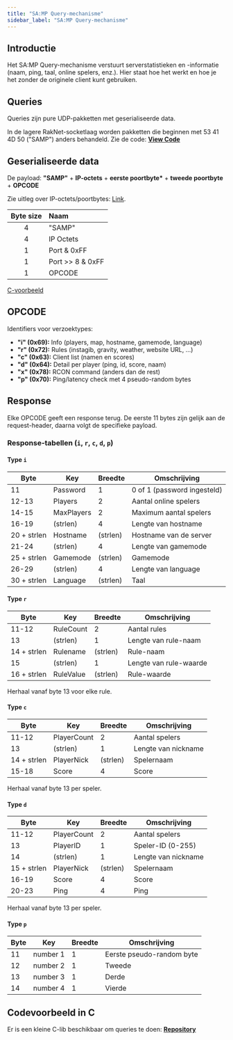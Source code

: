 ```yaml
---
title: "SA:MP Query-mechanisme"
sidebar_label: "SA:MP Query-mechanisme"
---
```


## Introductie

Het SA:MP Query-mechanisme verstuurt serverstatistieken en -informatie (naam, ping, taal, online spelers, enz.). Hier staat hoe het werkt en hoe je het zonder de originele client kunt gebruiken.

## Queries

Queries zijn pure UDP-pakketten met geserialiseerde data.

In de lagere RakNet-socketlaag worden pakketten die beginnen met 53 41 4D 50 ("SAMP") anders behandeld. Zie de code: **[View Code](https://github.com/openmultiplayer/RakNet/blob/master/Source/SocketLayer.cpp#L371)**

## Geserialiseerde data

De payload: **"SAMP"** + **IP-octets** + **eerste poortbyte\*** + **tweede poortbyte** + **OPCODE**

Zie uitleg over IP-octets/poortbytes: [Link](http://penta2.ufrgs.br/trouble/ts_ip.htm).

| Byte size | Naam            |
| :-------: | :-------------- |
|     4     | "SAMP"         |
|     4     | IP Octets       |
|     1     | Port & 0xFF     |
|     1     | Port >> 8 & 0xFF|
|     1     | OPCODE          |

[C-voorbeeld](https://github.com/Louzindev/sampquery-c/blob/master/src/packet.c)

## OPCODE

Identifiers voor verzoektypes:

- **"i" (0x69):** Info (players, map, hostname, gamemode, language)
- **"r" (0x72):** Rules (instagib, gravity, weather, website URL, ...)
- **"c" (0x63):** Client list (namen en scores)
- **"d" (0x64):** Detail per player (ping, id, score, naam)
- **"x" (0x78):** RCON command (anders dan de rest)
- **"p" (0x70):** Ping/latency check met 4 pseudo-random bytes

## Response

Elke OPCODE geeft een response terug. De eerste 11 bytes zijn gelijk aan de request-header, daarna volgt de specifieke payload.

### Response-tabellen (`i`, `r`, `c`, `d`, `p`)

#### Type `i`

| Byte        | Key        | Breedte | Omschrijving                                             |
| ----------- | ---------- | ------- | -------------------------------------------------------- |
| 11          | Password   | 1       | 0 of 1 (password ingesteld)                              |
| 12-13       | Players    | 2       | Aantal online spelers                                    |
| 14-15       | MaxPlayers | 2       | Maximum aantal spelers                                   |
| 16-19       | (strlen)   | 4       | Lengte van hostname                                      |
| 20 + strlen | Hostname   | (strlen)| Hostname van de server                                   |
| 21-24       | (strlen)   | 4       | Lengte van gamemode                                      |
| 25 + strlen | Gamemode   | (strlen)| Gamemode                                                 |
| 26-29       | (strlen)   | 4       | Lengte van language                                      |
| 30 + strlen | Language   | (strlen)| Taal                                                     |

#### Type `r`

| Byte        | Key       | Breedte | Omschrijving                           |
| ----------- | --------- | ------- | -------------------------------------- |
| 11-12       | RuleCount | 2       | Aantal rules                           |
| 13          | (strlen)  | 1       | Lengte van rule-naam                   |
| 14 + strlen | Rulename  | (strlen)| Rule-naam                              |
| 15          | (strlen)  | 1       | Lengte van rule-waarde                 |
| 16 + strlen | RuleValue | (strlen)| Rule-waarde                            |

Herhaal vanaf byte 13 voor elke rule.

#### Type `c`

| Byte        | Key         | Breedte | Omschrijving                           |
| ----------- | ----------- | ------- | ------------------------------------- |
| 11-12       | PlayerCount | 2       | Aantal spelers                         |
| 13          | (strlen)    | 1       | Lengte van nickname                    |
| 14 + strlen | PlayerNick  | (strlen)| Spelernaam                             |
| 15-18       | Score       | 4       | Score                                  |

Herhaal vanaf byte 13 per speler.

#### Type `d`

| Byte        | Key         | Breedte | Omschrijving                           |
| ----------- | ----------- | ------- | ------------------------------------- |
| 11-12       | PlayerCount | 2       | Aantal spelers                         |
| 13          | PlayerID    | 1       | Speler-ID (0-255)                      |
| 14          | (strlen)    | 1       | Lengte van nickname                    |
| 15 + strlen | PlayerNick  | (strlen)| Spelernaam                             |
| 16-19       | Score       | 4       | Score                                  |
| 20-23       | Ping        | 4       | Ping                                   |

Herhaal vanaf byte 13 per speler.

#### Type `p`

| Byte | Key      | Breedte | Omschrijving                                        |
| ---- | -------- | ------- | --------------------------------------------------- |
| 11   | number 1 | 1       | Eerste pseudo-random byte                           |
| 12   | number 2 | 1       | Tweede                                              |
| 13   | number 3 | 1       | Derde                                               |
| 14   | number 4 | 1       | Vierde                                              |

## Codevoorbeeld in C

Er is een kleine C-lib beschikbaar om queries te doen: **[Repository](https://github.com/Louzindev/sampquery-c)**



